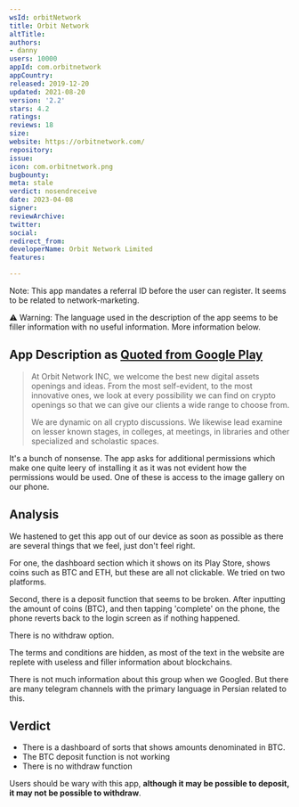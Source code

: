 ```yaml
---
wsId: orbitNetwork
title: Orbit Network
altTitle: 
authors:
- danny
users: 10000
appId: com.orbitnetwork
appCountry: 
released: 2019-12-20
updated: 2021-08-20
version: '2.2'
stars: 4.2
ratings: 
reviews: 18
size: 
website: https://orbitnetwork.com/
repository: 
issue: 
icon: com.orbitnetwork.png
bugbounty: 
meta: stale
verdict: nosendreceive
date: 2023-04-08
signer: 
reviewArchive: 
twitter: 
social: 
redirect_from: 
developerName: Orbit Network Limited
features: 

---
```


Note: This app mandates a referral ID before the user can register. It seems to be related to network-marketing.

⚠️ Warning: The language used in the description of the app seems to be filler information with no useful information. More information below.

## App Description as [Quoted from Google Play](https://play.google.com/store/apps/details?id=com.orbitnetwork)

> At Orbit Network INC, we welcome the best new digital assets openings and ideas.
From the most self-evident, to the most innovative ones, we look at every possibility we can find on crypto openings so that we can give our clients a wide range to choose from.
>
> We are dynamic on all crypto discussions. We likewise lead examine on lesser known stages, in colleges, at meetings, in libraries and other specialized and scholastic spaces.

It's a bunch of nonsense. The app asks for additional permissions which make one quite leery of installing it as it was not evident how the permissions would be used. One of these is access to the image gallery on our phone.

## Analysis

We hastened to get this app out of our device as soon as possible as there are several things that we feel, just don't feel right.

For one, the dashboard section which it shows on its Play Store, shows coins such as BTC and ETH, but these are all not clickable. We tried on two platforms.

Second, there is a deposit function that seems to be broken. After inputting the amount of coins (BTC), and then tapping 'complete' on the phone, the phone reverts back to the login screen as if nothing happened.

There is no withdraw option.

The terms and conditions are hidden, as most of the text in the website are replete with useless and filler information about blockchains.

There is not much information about this group when we Googled. But there are many telegram channels with the primary language in Persian related to this.

## Verdict

- There is a dashboard of sorts that shows amounts denominated in BTC.
- The BTC deposit function is not working
- There is no withdraw function

Users should be wary with this app, **although it may be possible to deposit, it may not be possible to withdraw**.
